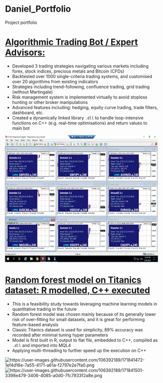 # Daniel_Portfolio
Project portfolio
  
# [Algorithmic Trading Bot / Expert Advisors:](https://github.com/urinethrower/Project-Deities)
* Developed 3 trading strategies navigating various markets including forex, stock indices, precious metals and Bitcoin (CFDs)
* Backtested over 1000 single-criteria trading systems, and customised over 20 algorithms from existing indicators
* Strategies including trend-following, confluence trading, grid trading (without Martingale)
* Risk management system is implemented virtually to avoid stoploss hunting or other broker manipulations
* Advanced features including: hedging, equity curve trading, trade filters, dashboard, etc.
* Created a dynamically linked library `.dll` to handle loop-intensive functions on C++ (e.g. real-time optimisations) and return values to main bot
  
<img src="https://raw.githubusercontent.com/urinethrower/Project-Deities/main/img/Demeter_snapshot.JPG" alt="https://raw.githubusercontent.com/urinethrower/Project-Deities/main/img/Demeter_snapshot.JPG" width="668" height="417"></img>  
  
# [Random forest model on Titanics dataset: R modelled, C++ executed](https://github.com/urinethrower/Project-Titanics)
* This is a feasibility study towards leveraging machine learning models in quantitative trading in the future
* Random forest model was chosen mainly because of its generally lower risk of over-fitting for small datasets, and it is great for performing feature-based analysis
* Classic Titanics dataset is used for simplicity, 89% accuracy was recorded after minimal tuning hyper parameters
* Model is first built in R, output to flat file, embedded to C++, compiled as `.dll` and imported into MQL4
* Applying multi-threading to further speed up the execution on C++
  
<img src="https://user-images.githubusercontent.com/106392189/171841472-1ef4d16e-7a55-4171-a61a-f2797e2e7fa0.png" alt="https://user-images.githubusercontent.com/106392189/171841472-1ef4d16e-7a55-4171-a61a-f2797e2e7fa0.png" width="410" height="397">
<img src="https://user-images.githubusercontent.com/106392189/171841501-3398e479-3406-4085-a0d0-7fc7933f2a8e.png" alt="https://user-images.githubusercontent.com/106392189/171841501-3398e479-3406-4085-a0d0-7fc7933f2a8e.png" width="367" height="397">  
  
